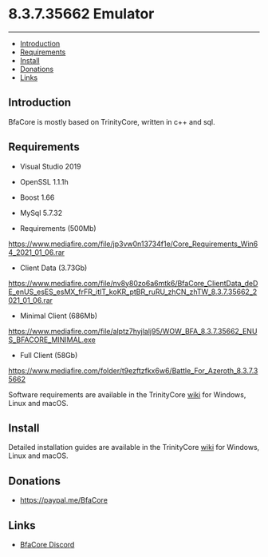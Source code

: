# 8.3.7.35662 Emulator


--------------


* [Introduction](#introduction)
* [Requirements](#requirements)
* [Install](#install)
* [Donations](#donations)
* [Links](#links)



## Introduction

BfaCore is mostly based on TrinityCore, written in c++ and sql.



## Requirements

* Visual Studio 2019
* OpenSSL 1.1.1h
* Boost 1.66
* MySql 5.7.32

* Requirements (500Mb)

https://www.mediafire.com/file/jp3vw0n13734f1e/Core_Requirements_Win64_2021_01_06.rar

* Client Data (3.73Gb)

https://www.mediafire.com/file/nv8y80zo6a6mtk6/BfaCore_ClientData_deDE_enUS_esES_esMX_frFR_itIT_koKR_ptBR_ruRU_zhCN_zhTW_8.3.7.35662_2021_01_06.rar

* Minimal Client (686Mb)

https://www.mediafire.com/file/alptz7hyjlalj95/WOW_BFA_8.3.7.35662_ENUS_BFACORE_MINIMAL.exe

* Full Client (58Gb)

https://www.mediafire.com/folder/t9ezftzfkx6w6/Battle_For_Azeroth_8.3.7.35662




Software requirements are available in the TrinityCore [wiki](https://www.trinitycore.info/display/tc/Requirements) for
Windows, Linux and macOS.



## Install

Detailed installation guides are available in the TrinityCore [wiki](https://www.trinitycore.info/display/tc/Installation+Guide) for
Windows, Linux and macOS.



## Donations

* https://paypal.me/BfaCore



## Links

* [BfaCore Discord](https://discord.gg/57D59ed)


